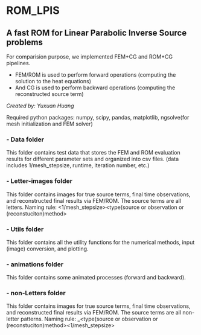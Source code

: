 # ROM_LPIS
## A fast ROM for Linear Parabolic Inverse Source problems

For comparision purpose, we implemented FEM+CG and ROM+CG pipelines.
- FEM/ROM is used to perform forward operations (computing the solution to the heat equations)
- And CG is used to perform backward operations (computing the reconstructed source term)

*Created by: Yuxuan Huang*

Required python packages:
numpy, scipy, pandas, matplotlib, ngsolve(for mesh initialization and FEM solver)

### - Data folder

This folder contains test data that stores the FEM and ROM evaluation results for different parameter sets and organized into csv files.
(data includes 1/mesh_stepsize, runtime, iteration number, etc.)

### - Letter-images folder

This folder contains images for true source terms, final time observations, and reconstructed final results via FEM/ROM.
The source terms are all letters.
Naming rule: <1/mesh_stepsize>_<letter or pattern name>_<type(source or observation or (reconstuciton)method>

### - Utils folder

This folder contains all the utility functions for the numerical methods, input (image) conversion, and plotting.

### - animations folder

This folder contains some animated processes (forward and backward).

### - non-Letters folder

This folder contains images for true source terms, final time observations, and reconstructed final results via FEM/ROM.
The source terms are all non-letter patterns.
Naming rule: <pattern name>_<type(source or observation or (reconstuciton)method><1/mesh_stepsize>
